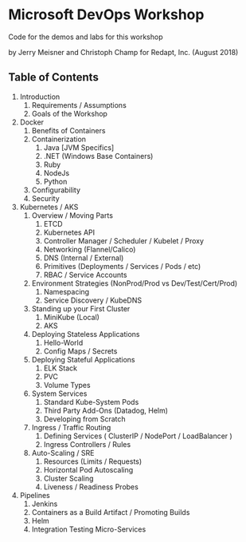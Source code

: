 # Microsoft DevOps Workshop
Code for the demos and labs for this workshop

by Jerry Meisner and Christoph Champ for Redapt, Inc. (August 2018)

## Table of Contents

1. Introduction
   1. Requirements / Assumptions
   2. Goals of the Workshop
1. Docker
   1. Benefits of Containers
   2. Containerization
      1. Java [JVM Specifics]
      2. .NET (Windows Base Containers)
      3. Ruby
      4. NodeJs
      5. Python
   3. Configurability
   4. Security
2. Kubernetes / AKS
   1. Overview / Moving Parts
      1. ETCD
      2. Kubernetes API
      3. Controller Manager / Scheduler / Kubelet / Proxy
      4. Networking (Flannel/Calico)
      5. DNS (Internal / External)
      6. Primitives (Deployments / Services / Pods / etc)
      7. RBAC / Service Accounts
   2. Environment Strategies (NonProd/Prod vs Dev/Test/Cert/Prod)
      1. Namespacing
      2. Service Discovery / KubeDNS
   3. Standing up your First Cluster
      1. MiniKube (Local)
      2. AKS
   4. Deploying Stateless Applications
      1. Hello-World
      2. Config Maps / Secrets
   5. Deploying Stateful Applications
      1. ELK Stack
      2. PVC
      3. Volume Types
   6. System Services
      1. Standard Kube-System Pods
      2. Third Party Add-Ons (Datadog, Helm)
      3. Developing from Scratch
   7. Ingress / Traffic Routing
      1. Defining Services ( ClusterIP / NodePort / LoadBalancer )
      2. Ingress Controllers / Rules
   8. Auto-Scaling / SRE
      1. Resources (Limits / Requests)
      2. Horizontal Pod Autoscaling
      3. Cluster Scaling
      4. Liveness / Readiness Probes
3. Pipelines
   1. Jenkins
   2. Containers as a Build Artifact / Promoting Builds
   3. Helm
   4. Integration Testing Micro-Services
